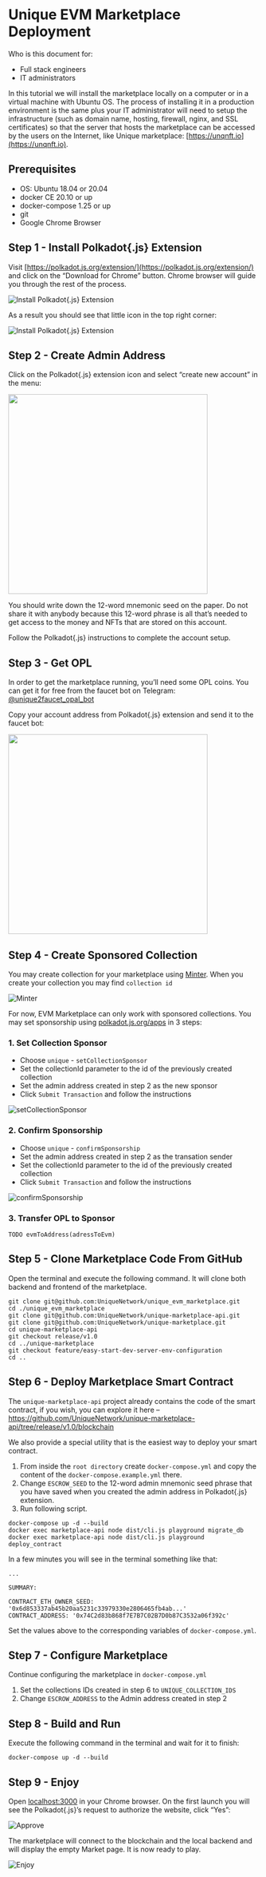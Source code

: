 # Unique EVM Marketplace Deployment

Who is this document for:

- Full stack engineers
- IT administrators

In this tutorial we will install the marketplace locally on a computer or in a virtual machine with Ubuntu OS. The process of installing it in a production environment is the same plus your IT administrator will need to setup the infrastructure (such as domain name, hosting, firewall, nginx, and SSL certificates) so that the server that hosts the marketplace can be accessed by the users on the Internet, like Unique marketplace: [https://unqnft.io](https://unqnft.io).


## Prerequisites

- OS: Ubuntu 18.04 or 20.04
- docker CE 20.10 or up
- docker-compose 1.25 or up
- git
- Google Chrome Browser

## Step 1 - Install Polkadot{.js} Extension

Visit [https://polkadot.js.org/extension/](https://polkadot.js.org/extension/) and click on the “Download for Chrome” button. Chrome browser will guide you through the rest of the process.

![Install Polkadot{.js} Extension](./doc/step1-1.png)

As a result you should see that little icon in the top right corner:

![Install Polkadot{.js} Extension](./doc/step1-2.png)

## Step 2 - Create Admin Address

Click on the Polkadot{.js} extension icon and select “create new account” in the menu:

<img src="./doc/step2-1.png" width="400">

You should write down the 12-word mnemonic seed on the paper. Do not share it with anybody because this 12-word phrase is all that’s needed to get access to the money and NFTs that are stored on this account.

Follow the Polkadot{.js} instructions to complete the account setup.

## Step 3 - Get OPL

In order to get the marketplace running, you’ll need some OPL coins. You can get it for free from the faucet bot on Telegram: [@unique2faucet_opal_bot](https://t.me/unique2faucet_opal_bot)

Copy your account address from Polkadot{.js} extension and send it to the faucet bot:

<img src="./doc/step3-1.png" width="400">

## Step 4 - Create Sponsored Collection

You may create collection for your marketplace using [Minter](https://minter-opal.unique.network/#/builder/collections). When you create your collection you may find `collection id`

![Minter](./doc/Step6-0.png)

For now, EVM Marketplace can only work with sponsored collections. You may set sponsorship using [polkadot.js.org/apps](https://polkadot.js.org/apps/?rpc=wss://opal.unique.network/#/extrinsics) in 3 steps:

### 1. Set Collection Sponsor

- Choose `unique` - `setCollectionSponsor`
- Set the collectionId parameter to the id of the previously created collection
- Set the admin address created in step 2 as the new sponsor
- Click `Submit Transaction` and follow the instructions

![setCollectionSponsor](./doc/step6-1.png)

### 2. Confirm Sponsorship

- Choose `unique` - `confirmSponsorship`
- Set the admin address created in step 2 as the transation sender
- Set the collectionId parameter to the id of the previously created collection
- Click `Submit Transaction` and follow the instructions

![confirmSponsorship](./doc/step6-2.png)

### 3. Transfer OPL to Sponsor

`TODO evmToAddress(adressToEvm)`

## Step 5 - Clone Marketplace Code From GitHub

Open the terminal and execute the following command. It will clone both backend and frontend of the marketplace.

```
git clone git@github.com:UniqueNetwork/unique_evm_marketplace.git
cd ./unique_evm_marketplace
git clone git@github.com:UniqueNetwork/unique-marketplace-api.git
git clone git@github.com:UniqueNetwork/unique-marketplace.git
cd unique-marketplace-api
git checkout release/v1.0
cd ../unique-marketplace
git checkout feature/easy-start-dev-server-env-configuration
cd ..
```

## Step 6 - Deploy Marketplace Smart Contract

The `unique-marketplace-api` project already contains the code of the smart contract, if you wish, you can explore it here – https://github.com/UniqueNetwork/unique-marketplace-api/tree/release/v1.0/blockchain

We also provide a special utility that is the easiest way to deploy your smart contract. 

1. From inside the `root directory` create `docker-compose.yml` and copy the content of the `docker-compose.example.yml` there.
2. Change `ESCROW_SEED` to the 12-word admin mnemonic seed phrase that you have saved when you created the admin address in Polkadot{.js} extension.
3. Run following script.
```
docker-compose up -d --build
docker exec marketplace-api node dist/cli.js playground migrate_db
docker exec marketplace-api node dist/cli.js playground deploy_contract
```

In a few minutes you will see in the terminal something like that:

```
...

SUMMARY:

CONTRACT_ETH_OWNER_SEED: '0x6d853337ab45b20aa5231c33979330e2806465fb4ab...'
CONTRACT_ADDRESS: '0x74C2d83b868f7E7B7C02B7D0b87C3532a06f392c'
```

Set the values above to the corresponding variables of `docker-compose.yml`.

## Step 7 - Configure Marketplace

Continue configuring the marketplace in `docker-compose.yml`

1. Set the collections IDs created in step 6 to `UNIQUE_COLLECTION_IDS`
2. Change `ESCROW_ADDRESS` to the Admin address created in step 2

## Step 8 - Build and Run

Execute the following command in the terminal and wait for it to finish:

```
docker-compose up -d --build
```

## Step 9 - Enjoy

Open [localhost:3000](http://localhost:3000) in your Chrome browser. On the first launch you will see the Polkadot{.js}’s request to authorize the website, click “Yes”:

![Approve](./doc/step9-1.png)

The marketplace will connect to the blockchain and the local backend and will display the empty Market page. It is now ready to play.

![Enjoy](./doc/step9-2.png)
